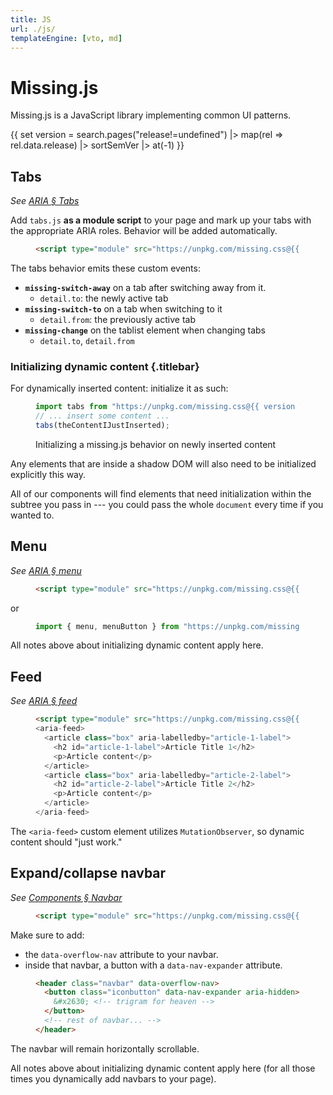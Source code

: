 ```yaml
---
title: JS
url: ./js/
templateEngine: [vto, md]
---
```


# Missing.js

Missing.js is a JavaScript library implementing common UI patterns.

{{ set version = search.pages("release!=undefined")
    |> map(rel => rel.data.release)
    |> sortSemVer
    |> at(-1) }}


## Tabs

_See [ARIA &sect; Tabs](/docs/aria/#tabs)_

Add `tabs.js` **as a module script** to your page
and mark up your tabs with the appropriate ARIA roles.
Behavior will be added automatically.

<figure>

  ~~~ html
  <script type="module" src="https://unpkg.com/missing.css@{{ version }}/dist/js/tabs.js"></script>
  ~~~

</figure>

The tabs behavior emits these custom events:

- **`missing-switch-away`** on a tab after switching away from it.
  - `detail.to`: the newly active tab
- **`missing-switch-to`** on a tab when switching to it
  - `detail.from`: the previously active tab
- **`missing-change`** on the tablist element when changing tabs
  - `detail.to`, `detail.from`

<div class="info box">

### Initializing dynamic content {.titlebar}

For dynamically inserted content: initialize it as such:

<figure>

  ~~~ js
  import tabs from "https://unpkg.com/missing.css@{{ version }}/dist/js/tabs.js";
  // ... insert some content ...
  tabs(theContentIJustInserted);
  ~~~

<figcaption>Initializing a missing.js behavior on newly inserted content</figcaption>

</figure>

Any elements that are inside a shadow DOM will also need to be initialized explicitly this way.

All of our components will find elements that need initialization within the subtree you pass in ---
you could pass the whole `document` every time if you wanted to.

</div>


## Menu

_See [ARIA &sect; menu](/docs/aria/#menu)_

<figure>

  ~~~ html
  <script type="module" src="https://unpkg.com/missing.css@{{ version }}/dist/js/menu.js">
  ~~~

</figure>

or

<figure>

  ~~~js
  import { menu, menuButton } from "https://unpkg.com/missing.css@{{ version }}/dist/js/menu.js";
  ~~~

</figure>

All notes above about initializing dynamic content apply here.


## Feed

_See [ARIA &sect; feed](/docs/aria/#feed)_

<figure>

  ~~~ html
  <script type="module" src="https://unpkg.com/missing.css@{{ version }}/dist/js/feed.js">
  <aria-feed>
    <article class="box" aria-labelledby="article-1-label">
      <h2 id="article-1-label">Article Title 1</h2>
      <p>Article content</p>
    </article>
    <article class="box" aria-labelledby="article-2-label">
      <h2 id="article-2-label">Article Title 2</h2>
      <p>Article content</p>
    </article>
  </aria-feed>
  ~~~

</figure>

The `<aria-feed>` custom element utilizes `MutationObserver`, so dynamic content should "just work."


## Expand/collapse navbar

_See [Components &sect; Navbar](/docs/components/#navbar)_

<figure>

  ~~~ html
  <script type="module" src="https://unpkg.com/missing.css@{{ version }}/dist/js/overflow-nav.js">
  ~~~

</figure>

Make sure to add:

 - the `data-overflow-nav` attribute to your navbar.
 - inside that navbar, a button with a `data-nav-expander` attribute.

<figure>

  ~~~ html
  <header class="navbar" data-overflow-nav>
    <button class="iconbutton" data-nav-expander aria-hidden>
      &#x2630; <!-- trigram for heaven -->
    </button>
    <!-- rest of navbar... -->
  </header>
  ~~~

</figure>

The navbar will remain horizontally scrollable.

All notes above about initializing dynamic content apply here
(for all those times you dynamically add navbars to your page).

